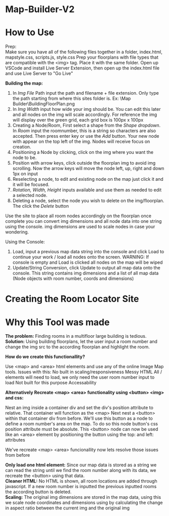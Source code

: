 # Map-Builder-V2

<h1>How to Use</h1>

Prep:  
  Make sure you have all of the following files together in a folder, index.html, mapstyle.css, scripts.js, style.css
  Prep your floorplans with file types that are compatible with the \<img> tag. Place it with the same folder.
  Open up VSCode and install Live Server Extension, then open up the index.html file and use Live Server to "Go Live"

****Building the map:****
  1) In _Img File_ Path input the path and filename + file extension. Only type the path starting from where this sites folder is. Ex: \Map Builder\BuildingFloorPlan.png
  2) In _Img Width_ input how wide your img should be. You can edit this later and all nodes on the img will scale accordingly. For reference the img will display over the green grid, each grid box is 100px x 100px
  3) Creating a Node/Room, First select a shape from the _Shape dropdown_. In _Room_ input the roomnumber, this is a string so characters are also accepted. Then press enter key or use the _Add_ button. Your new node with appear on the top left of the img. Nodes will receive focus on creation.
  4) Positioning a Node by clicking, click on the img where you want the node to be.
  5) Position with arrow keys, click outside the floorplan img to avoid img scrolling. Now the arrow keys will move the node left, up, right and down 1px on input
  6) Reselecting a node, to edit and existing node on the map just click it and it will be focused.
  7) _Rotation, Width, Height_ inputs available and use them as needed to edit a selected node.
  8) Deleting a node, select the node you wish to delete on the img/floorplan. The click the _Delete_ button

  Use the site to place all room nodes accordingly on the floorplan once complete you can convert img dimensions and all node data into one string using the console. 
  img dimensions are used to scale nodes in case your wondering.

Using the Console:  
  1) Load, input a previous map data string into the console and click Load to continue your work / load all nodes onto the screen. WARNING: If console is empty and Load is clicked all nodes on the map will be wiped  
  2) Update/String Conversion, click Update to output all map data onto the console. This string contains img dimensions and a list of all map data (Node objects with room number, coords and dimensions)

<h1>Creating the Room Locator Site</h1>




<h1>Why this Tool was made</h1>
    
**The problem:** Finding rooms in a multifloor large building is tedious.
**Solution:** Using building floorplans, let the user input a room number and change the img src to the according floorplan and highlight the room.

**How do we create this functionallity?**

Use \<map> and \<area> html elements and use any of the online Image Map tools.
Issues with this: No built in scaling/responsiveness
                  Messy HTML
                  All /<area> elements will need to load, we only need the user room number input to load
                  Not built for this purpose
                  Accessability

**Alternatively Recreate \<map> \<area> functionality using \<button> \<img> and css:**
  
  Nest an img inside a container div and set the div's position attribute to relative. That container will function as the \<map>
  Next nest a \<button> within that container div from before. We'll use this button as a node to define a room number's area on the map.
  To do so this node button's css position attribute must be absolute. This \<button> node can now be used like an \<area> element by
  positioning the button using the top: and left: attributes

We've recreate \<map> \<area> funcionallity now lets resolve those issues from before    
  
**Only load one html element:** Since our map data is stored as a string we can read the string until we find the room number along with its data, we recreate the \<button> using that data.  
**Cleaner HTML:** No HTML is shown, all room locations are added through javascript. If a new room number is inputted the previous inputted rooms the according button is deleted.  
**Scaling:** The original img dimensions are stored in the map data, using this we scale node coordinates and dimensions using by calculating the change in aspect ratio between the current img and the original img


    


    

      

  
  

  
